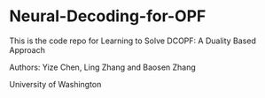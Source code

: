 # Neural-Decoding-for-OPF

This is the code repo for Learning to Solve DCOPF: A Duality Based Approach

Authors: Yize Chen, Ling Zhang and Baosen Zhang

University of Washington
